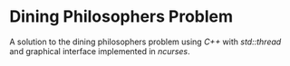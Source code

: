 # Dining Philosophers Problem

A solution to the dining philosophers problem using *C++* with *std::thread* and graphical interface implemented in *ncurses*.
